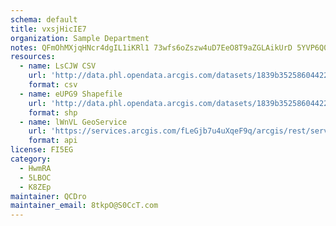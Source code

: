 ```yaml
---
schema: default
title: vxsjHicIE7 
organization: Sample Department 
notes: QFmOhMXjqHNcr4dgIL1iKRl1 73wfs6oZszw4uD7EeO8T9aZGLAikUrD 5YVP6Q00UuRJ3vhGndttAnpkJ9I2KeWgfbPycMBBNHa 
resources:
  - name: LsCJW CSV
    url: 'http://data.phl.opendata.arcgis.com/datasets/1839b35258604422b0b520cbb668df0d_0.csv'
    format: csv
  - name: eUPG9 Shapefile
    url: 'http://data.phl.opendata.arcgis.com/datasets/1839b35258604422b0b520cbb668df0d_0.zip'
    format: shp
  - name: lWnVL GeoService
    url: 'https://services.arcgis.com/fLeGjb7u4uXqeF9q/arcgis/rest/services/Air_Monitoring_Stations/FeatureServer/0/query'
    format: api
license: FI5EG 
category:
  - HwmRA 
  - 5LBOC 
  - K8ZEp 
maintainer: QCDro  
maintainer_email: 8tkpO@S0CcT.com
---
```

